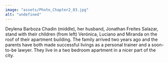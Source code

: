 ```yaml
---
image: "assets/Photo_Chapter2_03.jpg"
alt: "undefined"
---
```

Deylena Barboza Chadin (middle), her husband, Jonathan Freites Salazar, stand with their children (from left) Verónica, Luciano and Miranda on the roof of their apartment building. The family arrived two years ago and the parents have both made successful livings as a personal trainer and a soon-to-be lawyer. They live in a two bedroom apartment in a nicer part of the city.
